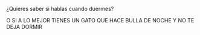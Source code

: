 ¿Quieres saber si hablas cuando duermes?

O SI A LO MEJOR TIENES UN GATO QUE HACE BULLA DE NOCHE Y NO TE DEJA DORMIR
